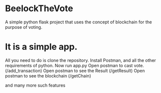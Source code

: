 # BeelockTheVote
A simple python flask project that uses the concept of blockchain for the purpose of voting.

# It is a simple app.
All you need to do is clone the repository. Install Postman, and all the other requirements of python.
Now run app.py
Open postman to cast vote. (/add_transaction)
Open postman to see the Result (/getResult)
Open postman to see the blockchain (/getChain)

and many more such features 
